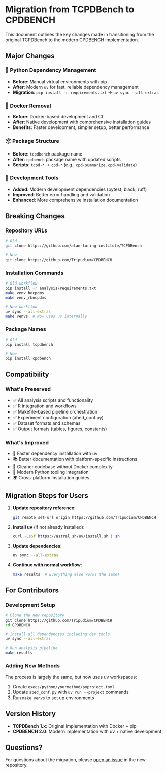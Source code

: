 # Migration from TCPDBench to CPDBENCH

This document outlines the key changes made in transitioning from the original TCPDBench to the modern CPDBENCH implementation.

## Major Changes

### 🚀 Python Dependency Management
- **Before**: Manual virtual environments with pip
- **After**: Modern `uv` for fast, reliable dependency management
- **Migration**: `pip install -r requirements.txt` → `uv sync --all-extras`

### 🐳 Docker Removal
- **Before**: Docker-based development and CI
- **After**: Native development with comprehensive installation guides
- **Benefits**: Faster development, simpler setup, better performance

### 📦 Package Structure
- **Before**: `tcpdbench` package name
- **After**: `cpdbench` package name with updated scripts
- **Scripts**: `tcpd-*` → `cpd-*` (e.g., `cpd-summarize`, `cpd-validate`)

### 🔧 Development Tools
- **Added**: Modern development dependencies (pytest, black, ruff)
- **Improved**: Better error handling and validation
- **Enhanced**: More comprehensive installation documentation

## Breaking Changes

### Repository URLs
```bash
# Old
git clone https://github.com/alan-turing-institute/TCPDBench

# New  
git clone https://github.com/Tripudium/CPDBENCH
```

### Installation Commands
```bash
# Old workflow
pip install -r analysis/requirements.txt
make venv_bocpdms
make venv_rbocpdms

# New workflow
uv sync --all-extras
make venvs  # Now uses uv internally
```

### Package Names
```python
# Old
pip install tcpdbench

# New
pip install cpdbench
```

## Compatibility

### What's Preserved
- ✅ All analysis scripts and functionality
- ✅ R integration and workflows  
- ✅ Makefile-based pipeline orchestration
- ✅ Experiment configuration (abed_conf.py)
- ✅ Dataset formats and schemas
- ✅ Output formats (tables, figures, constants)

### What's Improved
- 🚀 Faster dependency installation with uv
- 📚 Better documentation with platform-specific instructions
- 🧹 Cleaner codebase without Docker complexity
- 🔧 Modern Python tooling integration
- 🌍 Cross-platform installation guides

## Migration Steps for Users

1. **Update repository reference**:
   ```bash
   git remote set-url origin https://github.com/Tripudium/CPDBENCH
   ```

2. **Install uv** (if not already installed):
   ```bash
   curl -LsSf https://astral.sh/uv/install.sh | sh
   ```

3. **Update dependencies**:
   ```bash
   uv sync --all-extras
   ```

4. **Continue with normal workflow**:
   ```bash
   make results  # Everything else works the same!
   ```

## For Contributors

### Development Setup
```bash
# Clone the new repository
git clone https://github.com/Tripudium/CPDBENCH
cd CPDBENCH

# Install all dependencies including dev tools
uv sync --all-extras

# Run analysis pipeline
make results
```

### Adding New Methods
The process is largely the same, but now uses uv workspaces:

1. Create `execs/python/yourmethod/pyproject.toml`
2. Update `abed_conf.py` with `uv run --project` commands
3. Run `make venvs` to set up environments

## Version History

- **TCPDBench 1.x**: Original implementation with Docker + pip
- **CPDBENCH 2.0**: Modern implementation with uv + native development

## Questions?

For questions about the migration, please [open an issue](https://github.com/Tripudium/CPDBENCH/issues) in the new repository.